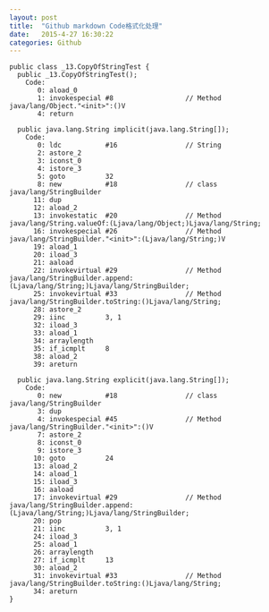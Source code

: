 ```yaml
---
layout: post
title:  "Github markdown Code格式化处理"
date:   2015-4-27 16:30:22
categories: Github
---
```

	
	public class _13.CopyOfStringTest {
	  public _13.CopyOfStringTest();
		Code:
		   0: aload_0       
		   1: invokespecial #8                  // Method java/lang/Object."<init>":()V
		   4: return        
	
	  public java.lang.String implicit(java.lang.String[]);
		Code:
		   0: ldc           #16                 // String 
		   2: astore_2      
		   3: iconst_0      
		   4: istore_3      
		   5: goto          32
		   8: new           #18                 // class java/lang/StringBuilder
		  11: dup           
		  12: aload_2       
		  13: invokestatic  #20                 // Method java/lang/String.valueOf:(Ljava/lang/Object;)Ljava/lang/String;
		  16: invokespecial #26                 // Method java/lang/StringBuilder."<init>":(Ljava/lang/String;)V
		  19: aload_1       
		  20: iload_3       
		  21: aaload        
		  22: invokevirtual #29                 // Method java/lang/StringBuilder.append:(Ljava/lang/String;)Ljava/lang/StringBuilder;
		  25: invokevirtual #33                 // Method java/lang/StringBuilder.toString:()Ljava/lang/String;
		  28: astore_2      
		  29: iinc          3, 1
		  32: iload_3       
		  33: aload_1       
		  34: arraylength   
		  35: if_icmplt     8
		  38: aload_2       
		  39: areturn       
	
	  public java.lang.String explicit(java.lang.String[]);
		Code:
		   0: new           #18                 // class java/lang/StringBuilder
		   3: dup           
		   4: invokespecial #45                 // Method java/lang/StringBuilder."<init>":()V
		   7: astore_2      
		   8: iconst_0      
		   9: istore_3      
		  10: goto          24
		  13: aload_2       
		  14: aload_1       
		  15: iload_3       
		  16: aaload        
		  17: invokevirtual #29                 // Method java/lang/StringBuilder.append:(Ljava/lang/String;)Ljava/lang/StringBuilder;
		  20: pop           
		  21: iinc          3, 1
		  24: iload_3       
		  25: aload_1       
		  26: arraylength   
		  27: if_icmplt     13
		  30: aload_2       
		  31: invokevirtual #33                 // Method java/lang/StringBuilder.toString:()Ljava/lang/String;
		  34: areturn       
	}
